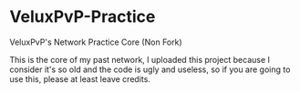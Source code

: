 # VeluxPvP-Practice
VeluxPvP's Network Practice Core (Non Fork)

This is the core of my past network, I uploaded this project because I consider it's so old and the code is ugly and useless, so if you are going to use this, please at least leave credits.
